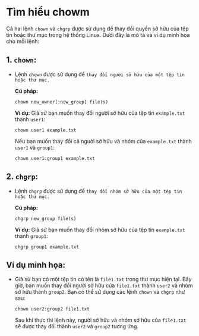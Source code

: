# Tìm hiểu chowm

Cả hai lệnh `chown` và `chgrp` được sử dụng để thay đổi quyền sở hữu của tệp tin hoặc thư mục trong hệ thống Linux. Dưới đây là mô tả và ví dụ minh họa cho mỗi lệnh:

## 1. `chown`:

- Lệnh `chown` được sử dụng để `thay đổi người sở hữu của một tệp tin hoặc thư mục.`

    **Cú pháp:**
    ```
    chown new_owner[:new_group] file(s)
    ```

    **Ví dụ:**
    Giả sử bạn muốn thay đổi người sở hữu của tệp tin `example.txt` thành `user1`:
    ```
    chown user1 example.txt
    ```
    Nếu bạn muốn thay đổi cả người sở hữu và nhóm của `example.txt` thành `user1` và `group1`:
    ```
    chown user1:group1 example.txt
    ```

## 2. `chgrp`:

- Lệnh `chgrp` được sử dụng để `thay đổi nhóm sở hữu của một tệp tin hoặc thư mục.`

    **Cú pháp:**
    ```
    chgrp new_group file(s)
    ```

    **Ví dụ:**
    Giả sử bạn muốn thay đổi nhóm sở hữu của tệp tin `example.txt` thành `group1`:
    ```
    chgrp group1 example.txt
    ```

## Ví dụ minh họa:

- Giả sử bạn có một tệp tin có tên là `file1.txt` trong thư mục hiện tại. Bây giờ, bạn muốn thay đổi người sở hữu của `file1.txt` thành `user2` và nhóm sở hữu thành `group2`. Bạn có thể sử dụng các lệnh `chown` và `chgrp` như sau:

    ```
    chown user2:group2 file1.txt
    ```

    Sau khi thực thi lệnh này, người sở hữu và nhóm sở hữu của `file1.txt` sẽ được thay đổi thành `user2` và `group2` tương ứng.

    